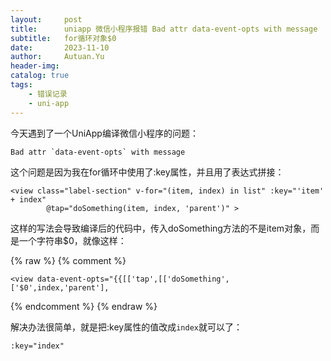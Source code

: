 ```yaml
---
layout:     post                    
title:      uniapp 微信小程序报错 Bad attr data-event-opts with message
subtitle:   for循环对象$0
date:       2023-11-10              
author:     Autuan.Yu
header-img:     
catalog: true                      
tags:                               
    - 错误记录
    - uni-app
---
```


今天遇到了一个UniApp编译微信小程序的问题：

```
Bad attr `data-event-opts` with message
```

这个问题是因为我在for循环中使用了:key属性，并且用了表达式拼接：

```
<view class="label-section" v-for="(item, index) in list" :key="'item' + index"  
        @tap="doSomething(item, index, 'parent')" >
```

这样的写法会导致编译后的代码中，传入doSomething方法的不是item对象，而是一个字符串$0，就像这样：

{% raw %}
{% comment %} 

```
<view data-event-opts="{{[['tap',[['doSomething',['$0',index,'parent'],
```
 {% endcomment %}
{% endraw %}

解决办法很简单，就是把:key属性的值改成`index`就可以了：

```
:key="index"
```
